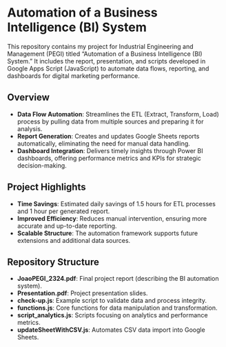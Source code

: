 # Automation of a Business Intelligence (BI) System

This repository contains my project for Industrial Engineering and Management (PEGI) titled “Automation of a Business Intelligence (BI) System.” It includes the report, presentation, and scripts developed in Google Apps Script (JavaScript) to automate data flows, reporting, and dashboards for digital marketing performance.

## Overview
- **Data Flow Automation**: Streamlines the ETL (Extract, Transform, Load) process by pulling data from multiple sources and preparing it for analysis.
- **Report Generation**: Creates and updates Google Sheets reports automatically, eliminating the need for manual data handling.
- **Dashboard Integration**: Delivers timely insights through Power BI dashboards, offering performance metrics and KPIs for strategic decision-making.

## Project Highlights
- **Time Savings**: Estimated daily savings of 1.5 hours for ETL processes and 1 hour per generated report.
- **Improved Efficiency**: Reduces manual intervention, ensuring more accurate and up-to-date reporting.
- **Scalable Structure**: The automation framework supports future extensions and additional data sources.

## Repository Structure
- **JoaoPEGI_2324.pdf**: Final project report (describing the BI automation system).  
- **Presentation.pdf**: Project presentation slides.  
- **check-up.js**: Example script to validate data and process integrity.  
- **functions.js**: Core functions for data manipulation and transformation.  
- **script_analytics.js**: Scripts focusing on analytics and performance metrics.  
- **updateSheetWithCSV.js**: Automates CSV data import into Google Sheets. 
